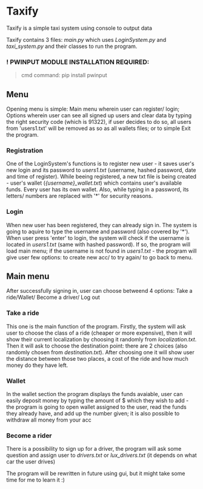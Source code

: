 # Taxify
Taxify is a simple taxi system using console to output data

Taxify contains 3 files: *main.py* which uses *LoginSystem.py* and *taxi_system.py* and their classes to run the program. 

### ! PWINPUT MODULE INSTALLATION REQUIRED: 
> cmd command: pip install pwinput

## Menu
Opening menu is simple: Main menu wherein user can register/ login; Options wherein user can see all signed up users and clear data by typing the right security code (which is 91322), if user decides to do so, all users from 'users1.txt' will be removed as so as all wallets files; or to simple Exit the program.

### Registration
One of the LoginSystem's functions is to register new user - it saves user's new login and its password to *users1.txt* (username, hashed password, date and time of register). While beeing registered, a new txt file is being created - user's wallet (*{username}_wallet.txt*) which contains user's available funds. Every user has its own wallet. Also, while typing in a password, its letters/ numbers are replaced with '*' for security reasons. 

### Login 
When new user has been registered, they can already sign in. The system is going to aquire to type the username and password (also covered by '*'). When user press 'enter' to login, the system will check if the username is located in *users1.txt* (same with hashed password). If so, the program will load main menu; if the username is not found in *users1.txt* - the program will give user few options: to create new acc/ to try again/ to go back to menu.

## Main menu 
After successfully signing in, user can choose betweend 4 options: Take a ride/Wallet/ Become a driver/ Log out

### Take a ride 
This one is the main function of the program. Firstly, the system will ask user to choose the class of a ride (cheaper or more expensive), then it will show their current localization by choosing it randomly from *localization.txt*. Then it will ask to choose the destination point: there are 2 choices (also randomly chosen from *destination.txt*). After choosing one it will show user the distance between those two places, a cost of the ride and how much money do they have left. 

### Wallet
In the wallet section the program displays the funds avaiable, user can easily deposit money by typing the amount of $ which they wish to add - the program is going to open wallet assigned to the user, read the funds they already have, and add up the number given; it is also possible to withdraw all money from your acc

### Become a rider
There is a possibility to sign up for a driver, the program will ask some question and assign user to *drivers.txt* or *lux_drivers.txt* (it depends on what car the user drives) 


The program will be rewritten in future using gui, but it might take some time for me to learn it :)
